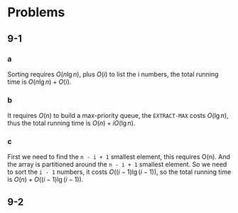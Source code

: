 # Problems
## 9-1
### a
Sorting requires $O(n\lg{n})$, plus $O(i)$ to list the i numbers, the total running time is $O(n\lg{n}) + O(i)$.

### b
It requires $O(n)$ to build a max-priority queue, the `EXTRACT-MAX` costs $O(\lg{n})$, thus the total running time is $O(n) + iO(\lg{n})$.

### c
First we need to find the `n - i + 1` smallest element, this requires O(n). And the array is partitioned around the `n - i + 1` smallest element. So we need to sort the `i - 1` numbers, it costs $O((i - 1)\lg{(i - 1)})$, so the total running time is $O(n) + O((i - 1)\lg{(i - 1)})$.

## 9-2
